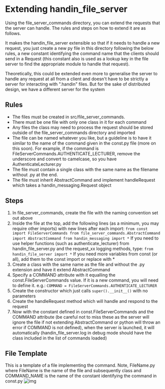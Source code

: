 # Extending handin_file_server
Using the file_server_commands directory, you can extend the requests that the
server can handle. The rules and steps on how to extend it are as follows.

It makes the handin_file_server extensible so that if it needs to handle a new
request, you just create a new py file in this directory following the below rules, a new constant identifying the command name that the clients should send
in a Request (this constant also is used as a lookup key in the file server to
find the appropriate module to handle that request).

Theoretically, this could be extended even more to generalise the server to handle any request at all from a client and doesn't have to be strictly a server for interacting with ".handin" files. But for the sake of distributed design, we have a different server for the system

## Rules
- The files must be created in src/file_server_commands.
- There must be one file with only one class in it for each command
- Any files the class may need to process the request should be stored outside of the file_server_commands directory and imported
- The file can be named whatever you like, but a guideline is to have it similar
to the name of the command given in the const.py file (more on this soon). For example, if the command is FileServerCommands.AUTHENTICATE_LECTURER, remove the
underscore and convert to camelcase, so you have AuthenticateLecturer.py
- The file must contain a single class with the same name as the filename without .py at the end.
- The file must inherit AbstractCommand and implement handleRequest which takes
a handin_messaging.Request object

## Steps
1. In file_server_commands, create the file with the naming convention set out
above
2. Inside the file at the top, add the following lines (as a minimum, you may
  require other imports) with new lines after each import:
  `from const import FileServerCommands
  from file_server_commands.AbstractCommand import AbstractCommand
  from handin_messaging import *`
  If you need to use helper functions (such as authenticate_lecturer) from handin_file_server.py and the request_xx logging methods, type:
  `from handin_file_server import *`
  If you need more variables from const (or all), add them to the const import or replace with *
3. Create a class with the same name as the file and without the .py extension and have it extend AbstractCommand
4. Specify a COMMAND attribute with it equalling the const.FileServerCommands value. If it is a new command, you will need to define it. e.g.:
  `COMMAND = FileServerCommands.AUTHENTICATE_LECTURER`
5. Create the constructor which just calls `super().__init__()` with no parameters
6. Create the handleRequest method which will handle and respond to the request
7. Now with the constant defined in const.FileServerCommands and the COMMAND attribute (be careful not to miss these as the server will ignore the file if not extending AbstractCommand or python will throw an error if COMMAND is not defined), when the server is launched, it will automatically (handin_file_server.log in debug mode should have the class included in the list of commands loaded)

## File Template
This is a template of a file implementing the command. Note, FileName.py where FileName is the name of the file and subsequently class and COMMAND_NAME is the name of the constant identifying the command in const.py
![img](../../images/extending_file_server.png)
